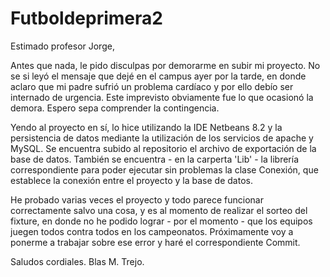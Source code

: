 # Futboldeprimera2
 
Estimado profesor Jorge,

Antes que nada, le pido disculpas por demorarme en subir mi proyecto. No se si leyó el mensaje que dejé en el campus ayer por la tarde, en donde aclaro que mi padre sufrió un problema cardíaco y por ello debío ser internado de urgencia. Este imprevisto obviamente fue lo que ocasionó la demora. Espero sepa comprender la contingencia.

Yendo al proyecto en sí, lo hice utilizando la IDE Netbeans 8.2 y la persistencia de datos mediante la utilización de los servicios de apache y MySQL. Se encuentra subido al repositorio el archivo de exportación de la base de datos. También se encuentra - en la carperta 'Lib' - la librería correspondiente para poder ejecutar sin problemas la clase Conexión, que establece la conexión entre el proyecto y la base de datos.

He probado varias veces el proyecto y todo parece funcionar correctamente salvo una cosa, y es al momento de realizar el sorteo del fixture, en donde no he podido lograr - por el momento - que los equipos juegen todos contra todos en los campeonatos. Próximamente voy a ponerme a trabajar sobre ese error y haré el correspondiente Commit.

Saludos cordiales. Blas M. Trejo.
